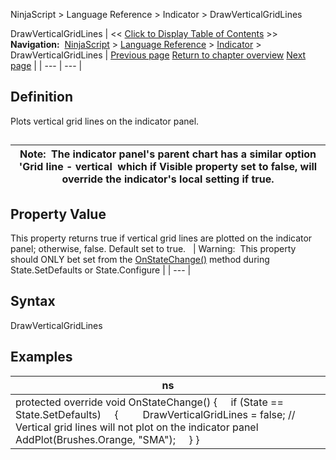 ﻿
NinjaScript \> Language Reference \> Indicator \> DrawVerticalGridLines

DrawVerticalGridLines
| \<\< [Click to Display Table of Contents](drawverticalgridlines.md) \>\> **Navigation:**     [NinjaScript](ninjascript-1.md) \> [Language Reference](language_reference_wip-1.md) \> [Indicator](indicator-1.md) \> DrawVerticalGridLines | [Previous page](drawonpricepanel-1.md) [Return to chapter overview](indicator-1.md) [Next page](indicatorbaseconverter-1.md) |
| --- | --- |
## Definition
Plots vertical grid lines on the indicator panel.
## 
| Note:  The indicator panel's parent chart has a similar option 'Grid line \- vertical  which if Visible property set to false, will override the indicator's local setting if true. |
| --- |

## Property Value
This property returns true if vertical grid lines are plotted on the indicator panel; otherwise, false. Default set to true.
 
| Warning:  This property should ONLY bet set from the [OnStateChange()](onstatechange-1.md) method during State.SetDefaults or State.Configure |
| --- |

## Syntax
DrawVerticalGridLines
 
## Examples
| ns |
| --- |
| protected override void OnStateChange() {      if (State \=\= State.SetDefaults)      {          DrawVerticalGridLines \= false; // Vertical grid lines will not plot on the indicator panel               AddPlot(Brushes.Orange, "SMA");      } } |
